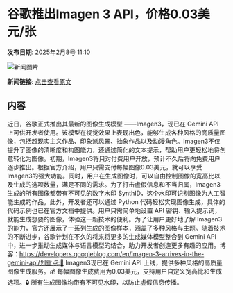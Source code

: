 # 谷歌推出Imagen 3 API，价格0.03美元/张

**发布日期**: 2025年2月8号 11:10

![新闻图片](https://upload.chinaz.com/2025/0208/6387460981959277128206745.png)

**新闻链接**: [点击查看原文](https://www.aibase.com/zh/news/15170)

## 内容

近日，谷歌正式推出其最新的图像生成模型 ——Imagen3，现已在 Gemini API 上可供开发者使用。该模型在视觉效果上表现出色，能够生成各种风格的高质量图像，包括超现实主义作品、印象派风景、抽象作品以及动漫角色。Imagen3不仅提升了图像的清晰度和构图能力，还通过简化的文本提示，帮助用户更轻松地将创意转化为图像。初期，Imagen3将只对付费用户开放，预计不久后将向免费用户逐步推出。根据官方介绍，用户只需支付每幅图像0.03美元，就可以享受 Imagen3的强大功能。同时，用户在生成图像时，可以自由控制图像的宽高比以及生成的选项数量，满足不同的需求。为了打击虚假信息和不当归属，Imagen3生成的所有图像都带有不可见的数字水印 SynthID，这个水印可识别图像为人工智能生成的作品。此外，开发者还可以通过 Python 代码轻松实现图像生成，具体的代码示例也已在官方文档中提供。用户只需简单地设置 API 密钥、输入提示词，就能生成想要的图像，体验这一新技术的便利。为了让用户更好地了解 Imagen3的能力，官方还展示了一系列生成的图像样本，涵盖了多种风格与主题。随着技术的不断进步，谷歌计划在不久的将来将更多的生成媒体模型整合到 Gemini API 中，进一步推动生成媒体与语言模型的结合，助力开发者创造更多有趣的应用。博客：https://developers.googleblog.com/en/imagen-3-arrives-in-the-gemini-api/划重点:🌟 Imagen3现已在 Gemini API 上线，提供多种风格的高质量图像生成服务。💰 每幅图像生成费用为0.03美元，支持用户自定义宽高比和生成选项。🔒 所有生成图像均带有不可见水印，以防止虚假信息传播。
